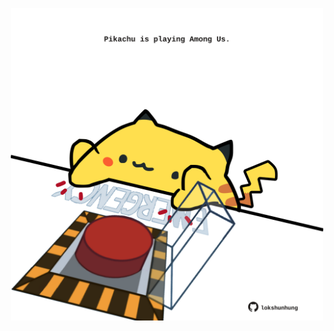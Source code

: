 <!-- built at 22/10/2025, 17:00:49 UTC -->
<p align="center">
  <img width="500" height="500" src="./ReadmeImage.svg">
</p>
